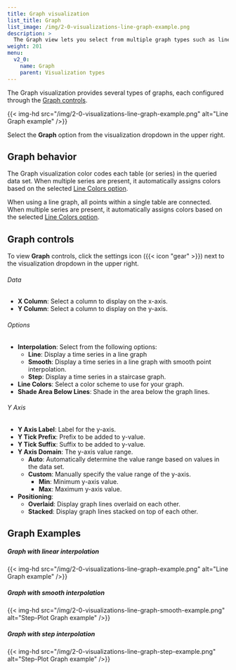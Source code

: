 ```yaml
---
title: Graph visualization
list_title: Graph
list_image: /img/2-0-visualizations-line-graph-example.png
description: >
  The Graph view lets you select from multiple graph types such as line graphs and bar graphs *(Coming)*.
weight: 201
menu:
  v2_0:
    name: Graph
    parent: Visualization types
---
```


The Graph visualization provides several types of graphs, each configured through
the [Graph controls](#graph-controls).

{{< img-hd src="/img/2-0-visualizations-line-graph-example.png" alt="Line Graph example" />}}

Select the **Graph** option from the visualization dropdown in the upper right.

## Graph behavior
The Graph visualization color codes each table (or series) in the queried data set.
When multiple series are present, it automatically assigns colors based on the selected [Line Colors option](#options).

When using a line graph, all points within a single table are connected. When multiple series are present, it automatically assigns colors based on the selected [Line Colors option](#options).

## Graph controls
To view **Graph** controls, click the settings icon ({{< icon "gear" >}}) next
to the visualization dropdown in the upper right.

###### Data
- **X Column**: Select a column to display on the x-axis.
- **Y Column**: Select a column to display on the y-axis.

###### Options
- **Interpolation**: Select from the following options:
  - **Line**: Display a time series in a line graph
  - **Smooth**: Display a time series in a line graph with smooth point interpolation.
  - **Step**: Display a time series in a staircase graph.
  <!-- - **Bar**: Display the specified time series using a bar chart. -->
  <!-- - **Stacked**: Display multiple time series bars as segments stacked on top of each other. -->
- **Line Colors**: Select a color scheme to use for your graph.
- **Shade Area Below Lines**: Shade in the area below the graph lines.

###### Y Axis
- **Y Axis Label**: Label for the y-axis.
- **Y Tick Prefix**: Prefix to be added to y-value.
- **Y Tick Suffix**: Suffix to be added to y-value.
- **Y Axis Domain**: The y-axis value range.
  - **Auto**: Automatically determine the value range based on values in the data set.
  - **Custom**: Manually specify the value range of the y-axis.
      - **Min**: Minimum y-axis value.
      - **Max**: Maximum y-axis value.
- **Positioning**:
  - **Overlaid**: Display graph lines overlaid on each other.
  - **Stacked**: Display graph lines stacked on top of each other.


## Graph Examples

##### Graph with linear interpolation
{{< img-hd src="/img/2-0-visualizations-line-graph-example.png" alt="Line Graph example" />}}

##### Graph with smooth interpolation
{{< img-hd src="/img/2-0-visualizations-line-graph-smooth-example.png" alt="Step-Plot Graph example" />}}

##### Graph with step interpolation
{{< img-hd src="/img/2-0-visualizations-line-graph-step-example.png" alt="Step-Plot Graph example" />}}

<!-- ##### Stacked Graph example
{{< img-hd src="/img/2-0-visualizations-stacked-graph-example.png" alt="Stacked Graph example" />}} -->

<!-- ##### Bar Graph example
{{< img-hd src="/img/2-0-visualizations-bar-graph-example.png" alt="Bar Graph example" />}} -->
